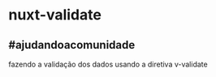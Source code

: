 # nuxt-validate
#ajudandoacomunidade
---
fazendo a validação dos dados usando a diretiva v-validate
